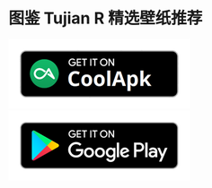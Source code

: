 # 图鉴 Tujian R 精选壁纸推荐

[![Get it on CoolApk](./art/5bd37a5.png)](https://www.coolapk.com/apk/ml.cerasus.pics.g)
[![Get it on Google Play](./art/db9b21a.png)](https://play.google.com/store/apps/details?id=ml.cerasus.pics.g)
